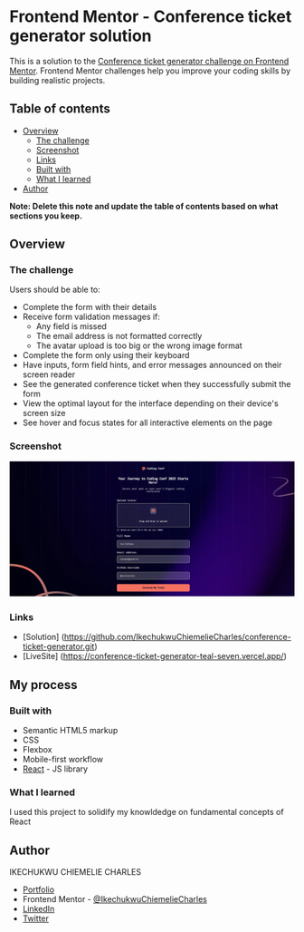 # Frontend Mentor - Conference ticket generator solution

This is a solution to the [Conference ticket generator challenge on Frontend Mentor](https://www.frontendmentor.io/challenges/conference-ticket-generator-oq5gFIU12w). Frontend Mentor challenges help you improve your coding skills by building realistic projects.

## Table of contents

- [Overview](#overview)
  - [The challenge](#the-challenge)
  - [Screenshot](#screenshot)
  - [Links](#links)
  - [Built with](#built-with)
  - [What I learned](#what-i-learned)
- [Author](#author)

**Note: Delete this note and update the table of contents based on what sections you keep.**

## Overview

### The challenge

Users should be able to:

- Complete the form with their details
- Receive form validation messages if:
  - Any field is missed
  - The email address is not formatted correctly
  - The avatar upload is too big or the wrong image format
- Complete the form only using their keyboard
- Have inputs, form field hints, and error messages announced on their screen reader
- See the generated conference ticket when they successfully submit the form
- View the optimal layout for the interface depending on their device's screen size
- See hover and focus states for all interactive elements on the page

### Screenshot

![](./public/assets/images/conference.screenjpg.jpg)

### Links

- [Solution] (https://github.com/IkechukwuChiemelieCharles/conference-ticket-generator.git)
- [LiveSite] (https://conference-ticket-generator-teal-seven.vercel.app/)

## My process

### Built with

- Semantic HTML5 markup
- CSS
- Flexbox
- Mobile-first workflow
- [React](https://reactjs.org/) - JS library

### What I learned

I used this project to solidify my knowldedge on fundamental concepts of React

## Author

IKECHUKWU CHIEMELIE CHARLES

- [Portfolio](https://charlie-x.vercel.app/)
- Frontend Mentor - [@IkechukwuChiemelieCharles
  ](https://www.frontendmentor.io/profile/IkechukwuChiemelieCharles)
- [LinkedIn](https://www.linkedin.com/in/chiemelie-ikechukwu-297ab4262)
- [Twitter](https://x.com/CharlieXtopher?t=3e0oy9G7je3zhhryyMnwxw&s=09)

